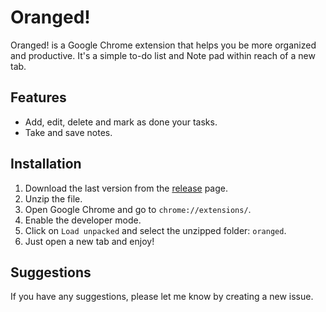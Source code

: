 # Oranged!

Oranged! is a Google Chrome extension that helps you be more organized and productive. It's a simple to-do list and Note pad within reach of a new tab.

## Features

- Add, edit, delete and mark as done your tasks.
- Take and save notes.

## Installation

1. Download the last version from the [release](https://github.com/jeremybacher/oranged/releases) page.
2. Unzip the file.
3. Open Google Chrome and go to `chrome://extensions/`.
4. Enable the developer mode.
5. Click on `Load unpacked` and select the unzipped folder: `oranged`.
6. Just open a new tab and enjoy!

## Suggestions

If you have any suggestions, please let me know by creating a new issue.
